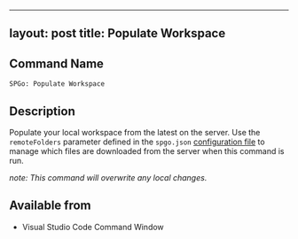 
---
layout: post
title: Populate Workspace
---

## Command Name
`SPGo: Populate Workspace`

## Description
Populate your local workspace from the latest on the server. Use the `remoteFolders` parameter defined in the `spgo.json` [configuration file](https://github.com/readysitego/spgo/wiki/Config-Options) to manage which files are downloaded from the server when this command is run.

_note: This command *will* overwrite any local changes._

## Available from
* Visual Studio Code Command Window